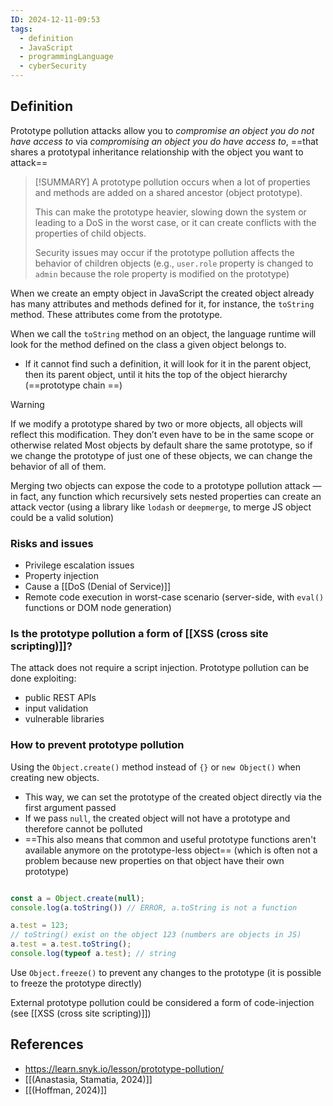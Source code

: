 ```yaml
---
ID: 2024-12-11-09:53
tags:
  - definition
  - JavaScript
  - programmingLanguage
  - cyberSecurity
---
```

## Definition

Prototype pollution attacks allow you to *compromise an object you do not have access to* via *compromising an object you do have access to*, ==that shares a prototypal inheritance relationship with the object you want to attack==

> [!SUMMARY]
> A prototype pollution occurs when a lot of properties and methods are added on a shared ancestor (object prototype).
> 
>This can make the prototype heavier, slowing down the system or leading to a DoS in the worst case, or it can create conflicts with the properties of child objects.
> 
> Security issues may occur if the prototype pollution affects the behavior of children objects (e.g., `user.role` property is changed to `admin` because the role property is modified on the prototype)

When we create an empty object in JavaScript the created object already has many attributes and methods defined for it, for instance, the `toString` method. These attributes come from the prototype.

When we call the `toString` method on an object, the language runtime will look for the method defined on the class a given object belongs to.
- If it cannot find such a definition, it will look for it in the parent object, then its parent object, until it hits the top of the object hierarchy (==prototype chain ==)

> [!WARNING]
> If we modify a prototype shared by two or more objects, all objects will reflect this modification. They don’t even have to be in the same scope or otherwise related
   Most objects by default share the same prototype, so if we change the prototype of just one of these objects, we can change the behavior of all of them.

Merging two objects can expose the code to a prototype pollution attack — in fact, any function which recursively sets nested properties can create an attack vector (using a library like `lodash` or `deepmerge`, to merge JS object could be a valid solution) 

### Risks and issues
- Privilege escalation issues
- Property injection
- Cause a [[DoS (Denial of Service)]]
- Remote code execution in worst-case scenario (server-side, with `eval()` functions or DOM node generation)

### Is the prototype pollution a form of [[XSS (cross site scripting)]]?

The attack does not require a script injection. Prototype pollution can be done exploiting:
- public REST APIs
- input validation
- vulnerable libraries

### How to prevent prototype pollution

Using the `Object.create()` method instead of `{}` or `new Object()` when creating new objects. 
- This way, we can set the prototype of the created object directly via the first argument passed
- If we pass `null`, the created object will not have a prototype and therefore cannot be polluted
- ==This also means that common and useful prototype functions aren't available anymore on the prototype-less object== (which is often not a problem because new properties on that object have their own prototype)

```JavaScript

const a = Object.create(null);
console.log(a.toString()) // ERROR, a.toString is not a function

a.test = 123;
// toString() exist on the object 123 (numbers are objects in JS)
a.test = a.test.toString();
console.log(typeof a.test); // string 

```

Use `Object.freeze()` to prevent any changes to the prototype (it is possible to freeze the prototype directly)

External prototype pollution could be considered a form of code-injection (see [[XSS (cross site scripting)]])

## References
- https://learn.snyk.io/lesson/prototype-pollution/
- [[(Anastasia, Stamatia, 2024)]]
- [[(Hoffman, 2024)]]